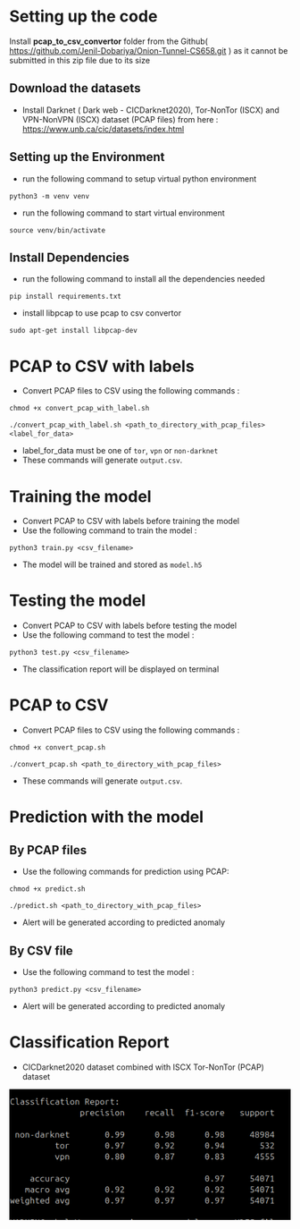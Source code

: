 # Setting up the code

Install **pcap_to_csv_convertor** folder from the Github( https://github.com/Jenil-Dobariya/Onion-Tunnel-CS658.git ) as it cannot be submitted in this zip file due to its size

## Download the datasets

- Install Darknet ( Dark web - CICDarknet2020), Tor-NonTor (ISCX) and VPN-NonVPN (ISCX) dataset (PCAP files) from here : https://www.unb.ca/cic/datasets/index.html

## Setting up the Environment

- run the following command to setup virtual python environment
```
python3 -m venv venv
```
- run the following command to start virtual environment
```
source venv/bin/activate
```

## Install Dependencies

- run the following command to install all the dependencies needed
```
pip install requirements.txt
```
- install libpcap to use pcap to csv convertor
```
sudo apt-get install libpcap-dev
```

# PCAP to CSV with labels

- Convert PCAP files to CSV using the following commands :
```
chmod +x convert_pcap_with_label.sh
```
```
./convert_pcap_with_label.sh <path_to_directory_with_pcap_files> <label_for_data>
```
- label_for_data must be one of `tor`, `vpn` or `non-darknet`
- These commands will generate `output.csv`.

# Training the model

- Convert PCAP to CSV with labels before training the model
- Use the following command to train the model :
```
python3 train.py <csv_filename>
```
- The model will be trained and stored as `model.h5`

# Testing the model

- Convert PCAP to CSV with labels before testing the model
- Use the following command to test the model :
```
python3 test.py <csv_filename>
```
- The classification report will be displayed on terminal

# PCAP to CSV

- Convert PCAP files to CSV using the following commands :
```
chmod +x convert_pcap.sh
```
```
./convert_pcap.sh <path_to_directory_with_pcap_files>
```
- These commands will generate `output.csv`.

# Prediction with the model

## By PCAP files

- Use the following commands for prediction using PCAP:
```
chmod +x predict.sh
```
```
./predict.sh <path_to_directory_with_pcap_files>
```
- Alert will be generated according to predicted anomaly

## By CSV file

- Use the following command to test the model :
```
python3 predict.py <csv_filename>
```
- Alert will be generated according to predicted anomaly

# Classification Report

- CICDarknet2020 dataset combined with ISCX Tor-NonTor (PCAP) dataset

![darknet classification report](classification_reports/combined_classification_report_torPCAP_darknet.png)
